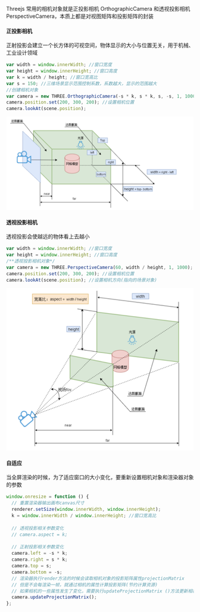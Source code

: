 Threejs 常用的相机对象就是正投影相机 OrthographicCamera 和透视投影相机 PerspectiveCamera，本质上都是对视图矩阵和投影矩阵的封装

#### 正投影相机

正射投影会建立一个长方体的可视空间，物体显示的大小与位置无关，用于机械、工业设计领域

```js
var width = window.innerWidth; //窗口宽度
var height = window.innerHeight; //窗口高度
var k = width / height; //窗口宽高比
var s = 150; //三维场景显示范围控制系数，系数越大，显示的范围越大
//创建相机对象
var camera = new THREE.OrthographicCamera(-s * k, s * k, s, -s, 1, 1000);
camera.position.set(200, 300, 200); //设置相机位置
camera.lookAt(scene.position);
```

![](../../assets/threejs-camera-o.png)

#### 透视投影相机

透视投影会使越远的物体看上去越小

```js
var width = window.innerWidth; //窗口宽度
var height = window.innerHeight; //窗口高度
/**透视投影相机对象*/
var camera = new THREE.PerspectiveCamera(60, width / height, 1, 1000);
camera.position.set(200, 300, 200); //设置相机位置
camera.lookAt(scene.position); //设置相机方向(指向的场景对象)
```

![](../../assets/threejs-camera-p.png)

#### 自适应

当全屏渲染的时候，为了适应窗口的大小变化，要重新设置相机对象和渲染器对象的参数

```js
window.onresize = function () {
  // 重置渲染器输出画布canvas尺寸
  renderer.setSize(window.innerWidth, window.innerHeight);
  k = window.innerWidth / window.innerHeight; //窗口宽高比

  // 透视投影相关参数变化
  // camera.aspect = k;

  // 正射投影相关参数变化
  camera.left = -s * k;
  camera.right = s * k;
  camera.top = s;
  camera.bottom = -s;
  // 渲染器执行render方法的时候会读取相机对象的投影矩阵属性projectionMatrix
  // 但是不会每渲染一帧，就通过相机的属性计算投影矩阵(节约计算资源)
  // 如果相机的一些属性发生了变化，需要执行updateProjectionMatrix ()方法更新相机的投影矩阵
  camera.updateProjectionMatrix();
};
```
